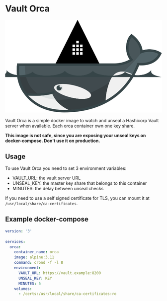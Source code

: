 # Vault Orca
![vault orca](./orca.svg?raw=true "Vault Orca")

Vault Orca is a simple docker image to watch and unseal a Hashicorp Vault server when available.
Each orca container own one key share.

**This image is not safe, since you are exposing your unseal keys on docker-compose. Don't use it on production.**

## Usage

To use Vault Orca you need to set 3 environment variables:
- VAULT_URL: the vault server URL
- UNSEAL_KEY: the master key share that belongs to this container
- MINUTES: the delay between unseal checks

If you need to use a self signed certificate for TLS, you can mount it at `/usr/local/share/ca-certificates`.

## Example docker-compose

```yml
version: '3'

services:
  orca:
    container_name: orca
    image: alpine:3.11
    command: crond -f -l 8
    environment:
      VAULT_URL: https://vault.example:8200
      UNSEAL_KEY: KEY
      MINUTES: 5
    volumes:
      - /certs:/usr/local/share/ca-certificates:ro
```

